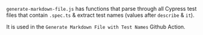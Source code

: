 `generate-markdown-file.js` has functions that parse through all Cypress test files that contain `.spec.ts` & extract test names (values after `describe` & `it`).

It is used in the `Generate Markdown File with Test Names` Github Action.
